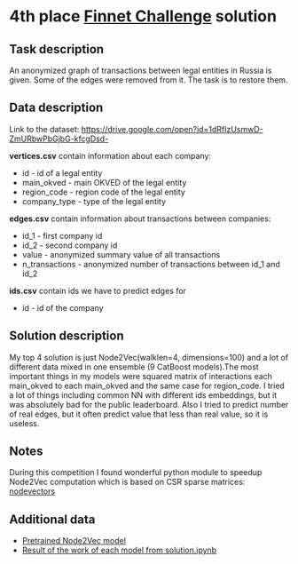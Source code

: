 # 4th place [Finnet Challenge](https://github.com/finnethackaton/finnet) solution

## Task description
  An anonymized graph of transactions between legal entities in Russia is given. Some of the edges were removed from it. The task is to restore them.
## Data description
Link to the dataset: https://drive.google.com/open?id=1dRfIzUsmwD-ZmURbwPbGjbG-kfcgDsd-

**vertices.csv** contain information about each company:
- id - id of a legal entity
- main_okved - main OKVED of the legal entity
- region_code - region code of the legal entity
- company_type - type of the legal entity

**edges.csv** contain information about transactions between companies:
- id_1 - first company id
- id_2 - second company id
- value - anonymized summary value of all transactions
- n_transactions - anonymized number of transactions between id_1 and id_2

**ids.csv** contain ids we have to predict edges for
- id - id of the company

## Solution description
  My top 4 solution is just Node2Vec(walklen=4, dimensions=100) and a lot of different data mixed in one ensemble (9 CatBoost models).The most important things in my models were squared matrix of interactions each main_okved to each main_okved and the same case for region_code. I tried a lot of things including common NN with different ids embeddings, but it was absolutely bad for the public leaderboard. Also I tried to predict number of real edges, but it often predict value that less than real value, so it is useless.
## Notes
  During this competition I found wonderful python module to speedup Node2Vec computation which is based on CSR sparse matrices: [nodevectors](https://github.com/VHRanger/nodevectors)
## Additional data
- [Pretrained Node2Vec model](https://drive.google.com/open?id=1GHPqj_5pi3pPiRYuZvvtXhRKv38aVRhY)
- [Result of the work of each model from solution.ipynb](https://drive.google.com/open?id=1pErKYHUtORbRffrPhJhGtNeL9ck42Fge)

